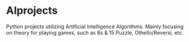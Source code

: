 # AIprojects
Python projects utilizing Artificial Intelligence Algorithms. Mainly focusing on theory for playing games, such as 8s &amp; 15 Puzzle, Othello/Reversi, etc.
